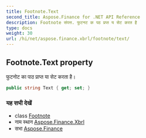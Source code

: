 ```yaml
---
title: Footnote.Text
second_title: Aspose.Finance for .NET API Reference
description: Footnote संपत्त. फुटनट क पठ प्रप्त य सेट करत है
type: docs
weight: 30
url: /hi/net/aspose.finance.xbrl/footnote/text/
---
```

## Footnote.Text property

फुटनोट का पाठ प्राप्त या सेट करता है।

```csharp
public string Text { get; set; }
```

### यह सभी देखें

* class [Footnote](../)
* नाम स्थान [Aspose.Finance.Xbrl](../../footnote/)
* सभा [Aspose.Finance](../../../)


